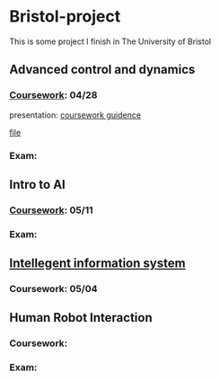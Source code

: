 # Bristol-project
This is some project I finish in The University of Bristol


## Advanced control and dynamics

### [Coursework](https://view.officeapps.live.com/op/view.aspx?src=https%3A%2F%2Fraw.githubusercontent.com%2Fgwt9970161%2FBristol-project%2Fmain%2Fcw%2520UFME7F-15-M%2520(1).docx&wdOrigin=BROWSELINK): 04/28
 
presentation: [coursework guidence](https://uwe.cloud.panopto.eu/Panopto/Pages/Viewer.aspx?id=55ed0487-cc48-4d97-ab53-ae4a00fe8a1a&instance=Blackboard)

[file](https://view.officeapps.live.com/op/view.aspx?src=https%3A%2F%2Fraw.githubusercontent.com%2Fgwt9970161%2FBristol-project%2Fmain%2FCW---%2520guidance%2520to%2520complete%2520(1).pptx&wdOrigin=BROWSELINK)

### Exam:

## Intro to AI

### [Coursework](https://github.com/gwt9970161/Bristol-project/blob/main/IntroAICoursework2022.pdf): 05/11

### Exam: 

## [Intellegent information system](https://github.com/gwt9970161/Bristol-project/blob/main/%E6%99%BA%E8%83%BD%E4%BF%A1%E6%81%AF%E7%B3%BB%E7%BB%9F.pdf)

### Coursework: 05/04

## Human Robot Interaction

### Coursework:

### Exam: 
